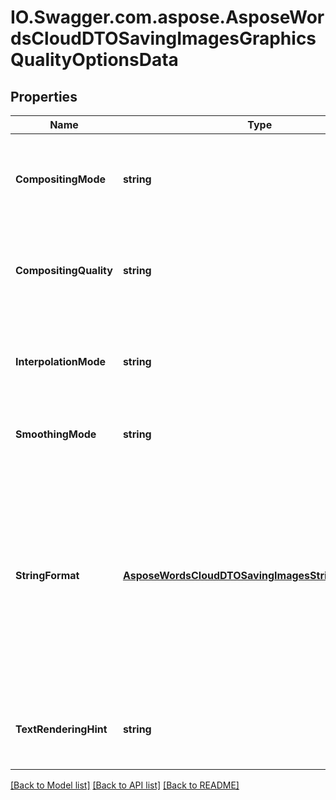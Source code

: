 # IO.Swagger.com.aspose.AsposeWordsCloudDTOSavingImagesGraphicsQualityOptionsData
## Properties

Name | Type | Description | Notes
------------ | ------------- | ------------- | -------------
**CompositingMode** | **string** | Gets or sets a value that specifies how composited images are drawn to this Graphics. | [optional] 
**CompositingQuality** | **string** | Gets or sets the rendering quality of composited images drawn to this Graphics. | [optional] 
**InterpolationMode** | **string** | Gets or sets the interpolation mode associated with this Graphics. | [optional] 
**SmoothingMode** | **string** | Gets or sets the rendering quality for this Graphics. | [optional] 
**StringFormat** | [**AsposeWordsCloudDTOSavingImagesStringFormatData**](AsposeWordsCloudDTOSavingImagesStringFormatData.md) | Gets or sets text layout information (such as alignment, orientation and tab stops) display manipulations (such as ellipsis insertion and national digit substitution) and OpenType features. | [optional] 
**TextRenderingHint** | **string** | Gets or sets the rendering mode for text associated with this Graphics. | [optional] 

[[Back to Model list]](../README.md#documentation-for-models) [[Back to API list]](../README.md#documentation-for-api-endpoints) [[Back to README]](../README.md)

